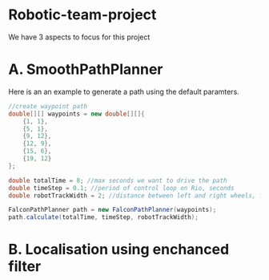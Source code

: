 # Robotic-team-project
We have 3 aspects to focus for this project


A. SmoothPathPlanner
=================


Here is an an example to generate a path using the default paramters. 

```java
//create waypoint path
double[][] waypoints = new double[][]{
	{1, 1},
	{5, 1},
	{9, 12},
	{12, 9},
	{15, 6},
	{19, 12}
}; 

double totalTime = 8; //max seconds we want to drive the path
double timeStep = 0.1; //period of control loop on Rio, seconds
double robotTrackWidth = 2; //distance between left and right wheels, feet

FalconPathPlanner path = new FalconPathPlanner(waypoints);
path.calculate(totalTime, timeStep, robotTrackWidth);
```

B. Localisation using enchanced filter
=================

<Example of Paths with different Paramters>
